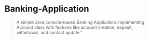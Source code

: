 # Banking-Application
> A simple Java console-based Banking Application implementing Account class with features like account creation, deposit, withdrawal, and contact update.”
